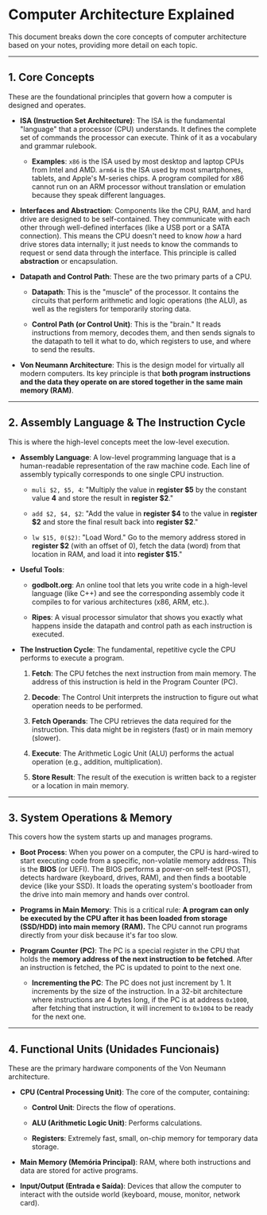 # Computer Architecture Explained

This document breaks down the core concepts of computer architecture based on your notes, providing more detail on each topic.

---

## 1. Core Concepts

These are the foundational principles that govern how a computer is designed and operates.

* **ISA (Instruction Set Architecture)**: The ISA is the fundamental "language" that a processor (CPU) understands. It defines the complete set of commands the processor can execute. Think of it as a vocabulary and grammar rulebook.

  * **Examples**: `x86` is the ISA used by most desktop and laptop CPUs from Intel and AMD. `arm64` is the ISA used by most smartphones, tablets, and Apple's M-series chips. A program compiled for x86 cannot run on an ARM processor without translation or emulation because they speak different languages.

* **Interfaces and Abstraction**: Components like the CPU, RAM, and hard drive are designed to be self-contained. They communicate with each other through well-defined interfaces (like a USB port or a SATA connection). This means the CPU doesn't need to know *how* a hard drive stores data internally; it just needs to know the commands to request or send data through the interface. This principle is called **abstraction** or encapsulation.

* **Datapath and Control Path**: These are the two primary parts of a CPU.

  * **Datapath**: This is the "muscle" of the processor. It contains the circuits that perform arithmetic and logic operations (the ALU), as well as the registers for temporarily storing data.

  * **Control Path (or Control Unit)**: This is the "brain." It reads instructions from memory, decodes them, and then sends signals to the datapath to tell it what to do, which registers to use, and where to send the results.

* **Von Neumann Architecture**: This is the design model for virtually all modern computers. Its key principle is that **both program instructions and the data they operate on are stored together in the same main memory (RAM)**.

---

## 2. Assembly Language & The Instruction Cycle

This is where the high-level concepts meet the low-level execution.

* **Assembly Language**: A low-level programming language that is a human-readable representation of the raw machine code. Each line of assembly typically corresponds to one single CPU instruction.

  * `muli $2, $5, 4`: "Multiply the value in **register $5** by the constant value **4** and store the result in **register $2**."

  * `add $2, $4, $2`: "Add the value in **register $4** to the value in **register $2** and store the final result back into **register $2**."

  * `lw $15, 0($2)`: "Load Word." Go to the memory address stored in **register $2** (with an offset of 0), fetch the data (word) from that location in RAM, and load it into **register $15**."

* **Useful Tools**:

  * **godbolt.org**: An online tool that lets you write code in a high-level language (like C++) and see the corresponding assembly code it compiles to for various architectures (x86, ARM, etc.).

  * **Ripes**: A visual processor simulator that shows you exactly what happens inside the datapath and control path as each instruction is executed.

* **The Instruction Cycle**: The fundamental, repetitive cycle the CPU performs to execute a program.

  1. **Fetch**: The CPU fetches the next instruction from main memory. The address of this instruction is held in the Program Counter (PC).

  2. **Decode**: The Control Unit interprets the instruction to figure out what operation needs to be performed.

  3. **Fetch Operands**: The CPU retrieves the data required for the instruction. This data might be in registers (fast) or in main memory (slower).

  4. **Execute**: The Arithmetic Logic Unit (ALU) performs the actual operation (e.g., addition, multiplication).

  5. **Store Result**: The result of the execution is written back to a register or a location in main memory.

---

## 3. System Operations & Memory

This covers how the system starts up and manages programs.

* **Boot Process**: When you power on a computer, the CPU is hard-wired to start executing code from a specific, non-volatile memory address. This is the **BIOS** (or UEFI). The BIOS performs a power-on self-test (POST), detects hardware (keyboard, drives, RAM), and then finds a bootable device (like your SSD). It loads the operating system's bootloader from the drive into main memory and hands over control.

* **Programs in Main Memory**: This is a critical rule: **A program can only be executed by the CPU after it has been loaded from storage (SSD/HDD) into main memory (RAM).** The CPU cannot run programs directly from your disk because it's far too slow.

* **Program Counter (PC)**: The PC is a special register in the CPU that holds the **memory address of the next instruction to be fetched**. After an instruction is fetched, the PC is updated to point to the next one.

  * **Incrementing the PC**: The PC does not just increment by 1. It increments by the size of the instruction. In a 32-bit architecture where instructions are 4 bytes long, if the PC is at address `0x1000`, after fetching that instruction, it will increment to `0x1004` to be ready for the next one.

---

## 4. Functional Units (Unidades Funcionais)

These are the primary hardware components of the Von Neumann architecture.

* **CPU (Central Processing Unit)**: The core of the computer, containing:

  * **Control Unit**: Directs the flow of operations.

  * **ALU (Arithmetic Logic Unit)**: Performs calculations.

  * **Registers**: Extremely fast, small, on-chip memory for temporary data storage.

* **Main Memory (Memória Principal)**: RAM, where both instructions and data are stored for active programs.

* **Input/Output (Entrada e Saída)**: Devices that allow the computer to interact with the outside world (keyboard, mouse, monitor, network card).

